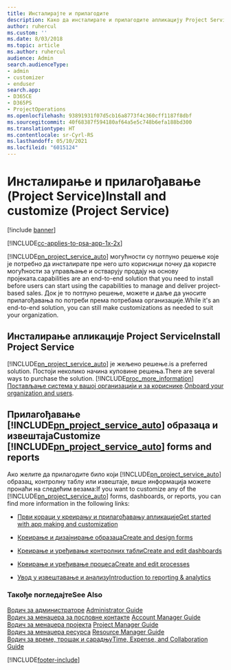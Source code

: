 ```yaml
---
title: Инсталирајте и прилагодите
description: Како да инсталирате и прилагодите апликацију Project Service
author: ruhercul
ms.custom: ''
ms.date: 8/03/2018
ms.topic: article
ms.author: ruhercul
audience: Admin
search.audienceType:
- admin
- customizer
- enduser
search.app:
- D365CE
- D365PS
- ProjectOperations
ms.openlocfilehash: 93891931f07d5cb16a8773f4c360cff1187f8dbf
ms.sourcegitcommit: 40f68387f594180af64a5e5c748b6efa188bd300
ms.translationtype: HT
ms.contentlocale: sr-Cyrl-RS
ms.lasthandoff: 05/10/2021
ms.locfileid: "6015124"
---
```

# <a name="install-and-customize-project-service"></a><span data-ttu-id="2c74b-103">Инсталирање и прилагођавање (Project Service)</span><span class="sxs-lookup"><span data-stu-id="2c74b-103">Install and customize (Project Service)</span></span>

[!include [banner](../includes/psa-now-project-operations.md)]

[!INCLUDE[cc-applies-to-psa-app-1x-2x](../includes/cc-applies-to-psa-app-1x-2x.md)]

[!INCLUDE[pn_project_service_auto](../includes/pn-project-service-auto.md)] <span data-ttu-id="2c74b-104">могућности су потпуно решење које је потребно да инсталирате пре него што корисници почну да користе могућности за управљање и остварују продају на основу пројеката.</span><span class="sxs-lookup"><span data-stu-id="2c74b-104">capabilities are an end-to-end solution that you need to install before users can start using the capabilities to manage and deliver project-based sales.</span></span> <span data-ttu-id="2c74b-105">Док је то потпуно решење, можете и даље да уносите прилагођавања по потреби према потребама организације.</span><span class="sxs-lookup"><span data-stu-id="2c74b-105">While it's an end-to-end solution, you can still make customizations as needed to suit your organization.</span></span>  
<!-- TODO: I expect to find the information on how to get and install this here. Please find that and add it here. Same for Project Service.--> 
  
## <a name="install-project-service"></a><span data-ttu-id="2c74b-106">Инсталирање апликације Project Service</span><span class="sxs-lookup"><span data-stu-id="2c74b-106">Install Project Service</span></span>  
 [!INCLUDE[pn_project_service_auto](../includes/pn-project-service-auto.md)] <span data-ttu-id="2c74b-107">је жељено решење.</span><span class="sxs-lookup"><span data-stu-id="2c74b-107">is a preferred solution.</span></span> <span data-ttu-id="2c74b-108">Постоји неколико начина куповине решења.</span><span class="sxs-lookup"><span data-stu-id="2c74b-108">There are several ways to purchase the solution.</span></span> [!INCLUDE[proc_more_information](../includes/proc-more-information.md)] <span data-ttu-id="2c74b-109">[Постављање система у вашој организацији и за кориснике](/dynamics365/customerengagement/on-premises/admin/onboard-your-organization-and-users-to-dynamics-365-online).</span><span class="sxs-lookup"><span data-stu-id="2c74b-109">[Onboard your organization and users](/dynamics365/customerengagement/on-premises/admin/onboard-your-organization-and-users-to-dynamics-365-online).</span></span>  
  
## <a name="customize-pn_project_service_auto-forms-and-reports"></a><span data-ttu-id="2c74b-110">Прилагођавање [!INCLUDE[pn_project_service_auto](../includes/pn-project-service-auto.md)] образаца и извештаја</span><span class="sxs-lookup"><span data-stu-id="2c74b-110">Customize [!INCLUDE[pn_project_service_auto](../includes/pn-project-service-auto.md)] forms and reports</span></span>  
 <span data-ttu-id="2c74b-111">Ако желите да прилагодите било који [!INCLUDE[pn_project_service_auto](../includes/pn-project-service-auto.md)] образац, контролну таблу или извештаје, више информација можете пронаћи на следећим везама:</span><span class="sxs-lookup"><span data-stu-id="2c74b-111">If you want to customize any of the [!INCLUDE[pn_project_service_auto](../includes/pn-project-service-auto.md)] forms, dashboards, or reports, you can find more information in the following links:</span></span>  
  
- [<span data-ttu-id="2c74b-112">Први кораци у креирању и прилагођавању апликације</span><span class="sxs-lookup"><span data-stu-id="2c74b-112">Get started with app making and customization</span></span>](/dynamics365/customerengagement/on-premises/customize/getting-started-customization)  
  
- [<span data-ttu-id="2c74b-113">Креирање и дизајнирање образаца</span><span class="sxs-lookup"><span data-stu-id="2c74b-113">Create and design forms</span></span>](/dynamics365/customerengagement/on-premises/customize/create-design-forms)  
  
- [<span data-ttu-id="2c74b-114">Креирање и уређивање контролних табли</span><span class="sxs-lookup"><span data-stu-id="2c74b-114">Create and edit dashboards</span></span>](/dynamics365/customerengagement/on-premises/customize/create-edit-dashboards)  
  
- [<span data-ttu-id="2c74b-115">Креирање и уређивање процеса</span><span class="sxs-lookup"><span data-stu-id="2c74b-115">Create and edit processes</span></span>](/dynamics365/customerengagement/on-premises/customize/guide-staff-through-common-tasks-processes)  
  
- [<span data-ttu-id="2c74b-116">Увод у извештавање и анализу</span><span class="sxs-lookup"><span data-stu-id="2c74b-116">Introduction to reporting & analytics</span></span>](/dynamics365/customerengagement/on-premises/analytics/reporting-analytics-with-dynamics-365)  
  
### <a name="see-also"></a><span data-ttu-id="2c74b-117">Такође погледајте</span><span class="sxs-lookup"><span data-stu-id="2c74b-117">See Also</span></span>  
 <span data-ttu-id="2c74b-118">[Водич за администраторе](../psa/admin-guide.md) </span><span class="sxs-lookup"><span data-stu-id="2c74b-118">[Administrator Guide](../psa/admin-guide.md) </span></span>  
 <span data-ttu-id="2c74b-119">[Водич за менаџера за пословне контакте](../psa/account-manager-guide.md) </span><span class="sxs-lookup"><span data-stu-id="2c74b-119">[Account Manager Guide](../psa/account-manager-guide.md) </span></span>  
 <span data-ttu-id="2c74b-120">[Водич за менаџера пројекта](../psa/project-manager-guide.md) </span><span class="sxs-lookup"><span data-stu-id="2c74b-120">[Project Manager Guide](../psa/project-manager-guide.md) </span></span>  
 <span data-ttu-id="2c74b-121">[Водич за менаџера ресурса](../psa/resource-manager-guide.md) </span><span class="sxs-lookup"><span data-stu-id="2c74b-121">[Resource Manager Guide](../psa/resource-manager-guide.md) </span></span>  
 [<span data-ttu-id="2c74b-122">Водич за време, трошак и сарадњу</span><span class="sxs-lookup"><span data-stu-id="2c74b-122">Time, Expense, and Collaboration Guide</span></span>](../psa/time-expense-collaboration-guide.md)


[!INCLUDE[footer-include](../includes/footer-banner.md)]